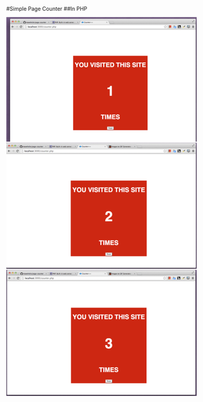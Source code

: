 #Simple Page Counter
##In PHP



![alt text](https://github.com/mawehelie/page-counter/raw/master/img/1.png)
![alt text](https://github.com/mawehelie/page-counter/raw/master/img/2.png)
![alt text](https://github.com/mawehelie/page-counter/raw/master/img/3.png)
